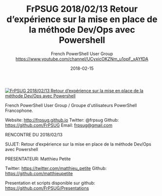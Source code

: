 ﻿---
title: FrPSUG 2018/02/13 Retour d’expérience sur la mise en place de la méthode Dev/Ops avec Powershell
date: 2018-02-15
tags: France, French, UserGroup, French PowerShell User Group
author: French PowerShell User Group https://www.youtube.com/channel/UCyxicOKZNm_u1opF_xAYfDA
---

[![FrPSUG 2018/02/13 Retour d’expérience sur la mise en place de la méthode Dev/Ops avec Powershell](https://i3.ytimg.com/vi/R0ePfYmljE8/hqdefault.jpg "FrPSUG 2018/02/13 Retour d’expérience sur la mise en place de la méthode Dev/Ops avec Powershell")](https://www.youtube.com/watch?v=R0ePfYmljE8)

French PowerShell User Group / Groupe d'utilisateurs PowerShell Francophone.

Website: http://frpsug.github.io
Twitter: @frpsug
Github: https://github.com/FrPSUG
Email: frpsug@gmail.com


RENCONTRE DU 2018/02/13

SUJET: Retour d’expérience sur la mise en place de la méthode Dev/Ops avec Powershell

PRESENTATEUR: Matthieu Petite

Twitter: https://twitter.com/matthieu_petite
Github: https://github.com/matthieupetite



Presentation et scripts disponible sur github: https://github.com/FrPSUG/Presentations
